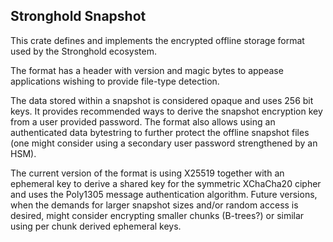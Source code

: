 ## Stronghold Snapshot

This crate defines and implements the encrypted offline storage format used by the Stronghold ecosystem.

The format has a header with version and magic bytes to appease applications wishing to provide file-type detection.

The data stored within a snapshot is considered opaque and uses 256 bit keys. It provides recommended ways to derive the snapshot encryption key from a user provided password. The format also allows using an authenticated data bytestring to further protect the offline snapshot files (one might consider using a secondary user password strengthened by an HSM).

The current version of the format is using X25519 together with an ephemeral key to derive a shared key for the symmetric XChaCha20 cipher and uses the Poly1305 message authentication algorithm. Future versions, when the demands for larger snapshot sizes and/or random access is desired, might consider encrypting smaller chunks (B-trees?) or similar using per chunk derived ephemeral keys.